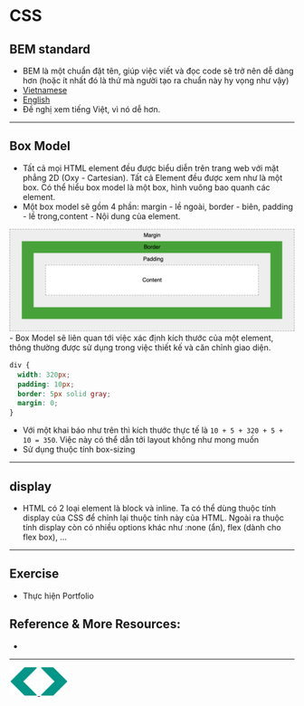 # CSS
## BEM standard
- BEM là một chuẩn đặt tên, giúp việc viết và đọc code sẽ trở nên dễ dàng hơn (hoặc ít nhất đó là thứ mà người tạo ra chuẩn này hy vọng như vậy)
- [Vietnamese](https://www.youtube.com/watch?v=v1hSncGZg24)
- [English](https://www.youtube.com/watch?v=er1JEDuPbZQ)
- Đề nghị xem tiếng Việt, vì nó dễ hơn. 
---
## Box Model
- Tất cả mọi HTML element đều được biểu diễn trên trang web với mặt phẳng 2D (Oxy - Cartesian). Tất cả Element đều được xem như là một box. Có thể hiểu box model là một box, hình vuông bao quanh các element.
- Một box model sẽ gồm 4 phần: margin - lề ngoài, border - biên, padding - lề trong,content - Nội dung của element.
<img src="../sources/C4EJS/C4EJS-Lecture-2.3.png" alt="css syntax">
- Box Model sẽ liên quan tới việc xác định kích thước của một element, thông thường được sử dụng trong việc thiết kế và căn chỉnh giao diện.

```css
div {
  width: 320px;
  padding: 10px;
  border: 5px solid gray;
  margin: 0;
}

```
- Với một khai báo như trên thì kích thước thực tế là `10 + 5 + 320 + 5 + 10 = 350`. Việc này có thể dẫn tới layout không như mong muốn
- Sử dụng thuộc tính box-sizing
---

## display
- HTML có 2 loại element là block và inline. Ta có thể dùng thuộc tính display của CSS để chỉnh lại thuộc tính này của HTML. Ngoài ra thuộc tính display còn có nhiều options khác như :none (ẩn), flex (dành cho flex box), ...
---
## Exercise
- Thực hiện Portfolio
## Reference & More Resources: 
* 
---
<div>
<a href="./README.md">
    <img width=50 src="../sources/left-arrow.svg" >
</a>
<a href="./Lecture-03.1.CSS-III.md">
    <img  width=50 src="../sources/right-arrow.svg">
    </a>
</div>
